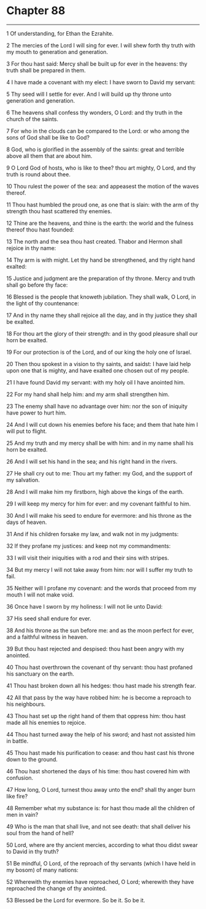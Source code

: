 # Chapter 88

***

1 Of understanding, for Ethan the Ezrahite.

2 The mercies of the Lord I will sing for ever. I will shew forth thy truth with my mouth to generation and generation.

3 For thou hast said: Mercy shall be built up for ever in the heavens: thy truth shall be prepared in them.

4 I have made a covenant with my elect: I have sworn to David my servant:

5 Thy seed will I settle for ever. And I will build up thy throne unto generation and generation.

6 The heavens shall confess thy wonders, O Lord: and thy truth in the church of the saints.

7 For who in the clouds can be compared to the Lord: or who among the sons of God shall be like to God?

8 God, who is glorified in the assembly of the saints: great and terrible above all them that are about him.

9 O Lord God of hosts, who is like to thee? thou art mighty, O Lord, and thy truth is round about thee.

10 Thou rulest the power of the sea: and appeasest the motion of the waves thereof.

11 Thou hast humbled the proud one, as one that is slain: with the arm of thy strength thou hast scattered thy enemies.

12 Thine are the heavens, and thine is the earth: the world and the fulness thereof thou hast founded:

13 The north and the sea thou hast created. Thabor and Hermon shall rejoice in thy name:

14 Thy arm is with might. Let thy hand be strengthened, and thy right hand exalted:

15 Justice and judgment are the preparation of thy throne. Mercy and truth shall go before thy face:

16 Blessed is the people that knoweth jubilation. They shall walk, O Lord, in the light of thy countenance:

17 And in thy name they shall rejoice all the day, and in thy justice they shall be exalted.

18 For thou art the glory of their strength: and in thy good pleasure shall our horn be exalted.

19 For our protection is of the Lord, and of our king the holy one of Israel.

20 Then thou spokest in a vision to thy saints, and saidst: I have laid help upon one that is mighty, and have exalted one chosen out of my people.

21 I have found David my servant: with my holy oil I have anointed him.

22 For my hand shall help him: and my arm shall strengthen him.

23 The enemy shall have no advantage over him: nor the son of iniquity have power to hurt him.

24 And I will cut down his enemies before his face; and them that hate him I will put to flight.

25 And my truth and my mercy shall be with him: and in my name shall his horn be exalted.

26 And I will set his hand in the sea; and his right hand in the rivers.

27 He shall cry out to me: Thou art my father: my God, and the support of my salvation.

28 And I will make him my firstborn, high above the kings of the earth.

29 I will keep my mercy for him for ever: and my covenant faithful to him.

30 And I will make his seed to endure for evermore: and his throne as the days of heaven.

31 And if his children forsake my law, and walk not in my judgments:

32 If they profane my justices: and keep not my commandments:

33 I will visit their iniquities with a rod and their sins with stripes.

34 But my mercy I will not take away from him: nor will I suffer my truth to fail.

35 Neither will I profane my covenant: and the words that proceed from my mouth I will not make void.

36 Once have I sworn by my holiness: I will not lie unto David:

37 His seed shall endure for ever.

38 And his throne as the sun before me: and as the moon perfect for ever, and a faithful witness in heaven.

39 But thou hast rejected and despised: thou hast been angry with my anointed.

40 Thou hast overthrown the covenant of thy servant: thou hast profaned his sanctuary on the earth.

41 Thou hast broken down all his hedges: thou hast made his strength fear.

42 All that pass by the way have robbed him: he is become a reproach to his neighbours.

43 Thou hast set up the right hand of them that oppress him: thou hast made all his enemies to rejoice.

44 Thou hast turned away the help of his sword; and hast not assisted him in battle.

45 Thou hast made his purification to cease: and thou hast cast his throne down to the ground.

46 Thou hast shortened the days of his time: thou hast covered him with confusion.

47 How long, O Lord, turnest thou away unto the end? shall thy anger burn like fire?

48 Remember what my substance is: for hast thou made all the children of men in vain?

49 Who is the man that shall live, and not see death: that shall deliver his soul from the hand of hell?

50 Lord, where are thy ancient mercies, according to what thou didst swear to David in thy truth?

51 Be mindful, O Lord, of the reproach of thy servants (which I have held in my bosom) of many nations:

52 Wherewith thy enemies have reproached, O Lord; wherewith they have reproached the change of thy anointed.

53 Blessed be the Lord for evermore. So be it. So be it.

